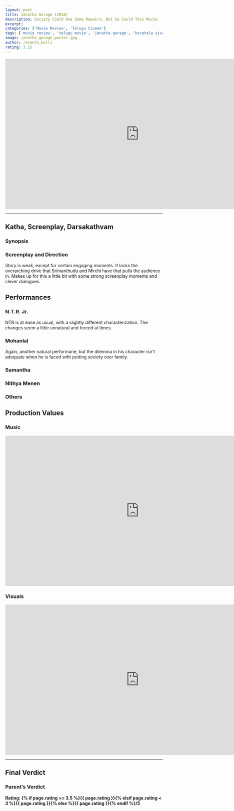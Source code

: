 ```yaml
---
layout: post
title: Janatha Garage (2016)
description: Society Could Use Some Repairs, But So Could This Movie
excerpt: 
categories: ['Movie Review', 'Telugu Cinema']
tags: ['movie review', 'telugu movie', 'janatha garage', 'koratala siva', 'mohanlal', 'n.t.r. jr.', 'samantha ruth prabhu', 'nithya menen', 'devi sri prasad', 'tirru']
image: janatha_garage_poster.jpg
author: revanth_kolli
rating: 3.25
---
```


<p></p>
<iframe src="https://www.youtube.com/embed/7O4Hm070Bc8" width="853" height="480" frameborder="0" allowfullscreen="allowfullscreen"></iframe>
<hr />
<h2><span class="review_header">Katha, Screenplay, Darsakathvam</span></h2>
<h3>Synopsis</h3>
<p> </p>
<h3>Screenplay and Direction</h3>
<p>Story is weak, except for certain engaging moments. It lacks the overarching drive that Srimanthudu and Mirchi have that pulls the audience in. Makes up for this a little bit with some strong screenplay moments and clever dialogues.</p>
<h2><span class="review_header">Performances</span></h2>
<h3>N.T.R. Jr.</h3>
<p>NTR is at ease as usual, with a slightly different characterization. The changes seem a little unnatural and forced at times. </p>
<h3>Mohanlal</h3>
<p>Again, another natural performane, but the dilemma in his character isn't adequate when he is faced with putting society over family.</p>
<h3>Samantha</h3>
<p></p>
<h3>Nithya Menen</h3>
<p> </p>
<h3>Others</h3>
<p> </p>
<h2><span class="review_header">Production Values</span></h2>
<h3>Music</h3>
<iframe src="https://www.youtube.com/embed/WvNntMg1ivw" width="853" height="480" frameborder="0" allowfullscreen="allowfullscreen"></iframe>
<p> </p>
<h3>Visuals</h3>
<iframe src="https://www.youtube.com/embed/jKxvREJtqig" width="853" height="480" frameborder="0" allowfullscreen="allowfullscreen"></iframe>
<p> </p>
<hr />
<h2><span class="review_header">Final Verdict</span></h2>
<p> </p>
<h3>Parent&#8217;s Verdict</h3>
<p> </p>
<strong>Rating: {% if page.rating >= 3.5 %}<span class="positive_review">{{ page.rating }}</span>{% elsif page.rating < 3 %}<span class="negative_review">{{ page.rating }}</span>{% else %}{{ page.rating }}{% endif %}/5</strong>
